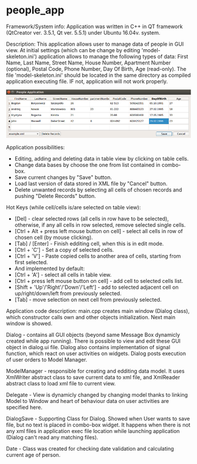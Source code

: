 # people_app
Framework/System info:
Application was written in C++ in QT framework (QtCreator ver. 3.5.1, Qt ver. 5.5.1) under Ubuntu 16.04v. system.

Description:
This application allows user to manage data of people in GUI view. At initial settings (which can be change by editing 'model-skeleton.ini') application allows to manage the following types of data:
First Name, Last Name, Street Name, House Number, Apartment Number (optional), Postal Code, Phone Number, Day Of Birth, Age (read-only).
The file 'model-skeleton.ini' should be located in the same directory as compiled application executing file. IF not, application will not work properly.


![image](https://github.com/wojtaszek23/People_app/blob/master/screen_shot_people_app.png)


Application possibilities:
- Editing, adding and deleting data in table view by clicking on table cells.
- Change data bases by choose the one from list contained in combo-box.
- Save current changes by "Save" button.
- Load last version of data stored in XML file by "Cancel" button.
- Delete unwanted records by selecting all cells of chosen records and pushing "Delete Records" button.

Hot Keys (while cell/cells is/are selected on table view):
- [Del] - clear selected rows (all cells in row have to be selected), otherwise, if any all cells in row selected, remove selected single cells.
- [Ctrl + Alt + press left mouse button on cell] - select all cells in row of chosen cell (by mouse clicking).
- [Tab] / [Enter] - Finish edditing cell, when this is in edit mode.
- [Ctrl + 'C'] - Set a copy of selected cells.
- [Ctrl + 'V'] - Paste copied cells to another area of cells, starting from first selected.
- And implemented by default:
- [Ctrl + 'A'] - select all cells in table view.
- [Ctrl + press left mouse button on cell] - add cell to selected cells list.
- [Shift + 'Up'/'Right'/'Down'/'Left'] - add to selected adjacent cell on up/right/down/left from previously selected.
- [Tab] - move selection on next cell from previously selected. 

Application code description:
main.cpp creates main window (Dialog class), which constructor calls own and other objects initialization. Next main window is showed. 

Dialog - contains all GUI objects (beyond same Message Box dynamicly created while app running). There is possible to view and edit these GUI object in dialog.ui file. Dialog also contains implementation of signal function, which react on user activities on widgets. Dialog posts execution of user orders to Model Manager.

ModelManager - responsible for creating and edditing data model. It uses XmlWriter abstract class to save current data to xml file, and XmlReader abstract class to load xml file to current view. 

Delegate - View is dynamicly changed by changing model thanks to linking Model to Window and heart of behaviour data on user activities are specified here.

DialogSave - Supporting Class for Dialog. Showed when User wants to save file, but no text is placed in combo-box widget. It happens when there is not any xml files in application exec file location while launching application (Dialog can't read any matching files).

Date - Class was created for checking date validation and calculating current age of person.
